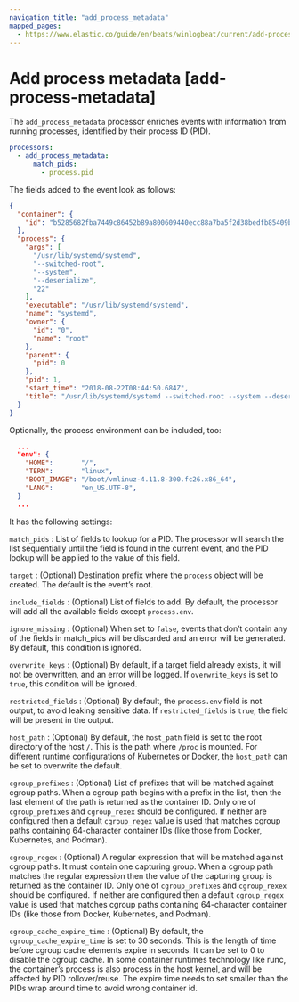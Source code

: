 ```yaml
---
navigation_title: "add_process_metadata"
mapped_pages:
  - https://www.elastic.co/guide/en/beats/winlogbeat/current/add-process-metadata.html
---
```


# Add process metadata [add-process-metadata]


The `add_process_metadata` processor enriches events with information from running processes, identified by their process ID (PID).

```yaml
processors:
  - add_process_metadata:
      match_pids:
        - process.pid
```

The fields added to the event look as follows:

```json
{
  "container": {
    "id": "b5285682fba7449c86452b89a800609440ecc88a7ba5f2d38bedfb85409b30b1"
  },
  "process": {
    "args": [
      "/usr/lib/systemd/systemd",
      "--switched-root",
      "--system",
      "--deserialize",
      "22"
    ],
    "executable": "/usr/lib/systemd/systemd",
    "name": "systemd",
    "owner": {
      "id": "0",
      "name": "root"
    },
    "parent": {
      "pid": 0
    },
    "pid": 1,
    "start_time": "2018-08-22T08:44:50.684Z",
    "title": "/usr/lib/systemd/systemd --switched-root --system --deserialize 22"
  }
}
```

Optionally, the process environment can be included, too:

```json
  ...
  "env": {
    "HOME":       "/",
    "TERM":       "linux",
    "BOOT_IMAGE": "/boot/vmlinuz-4.11.8-300.fc26.x86_64",
    "LANG":       "en_US.UTF-8",
  }
  ...
```

It has the following settings:

`match_pids`
:   List of fields to lookup for a PID. The processor will search the list sequentially until the field is found in the current event, and the PID lookup will be applied to the value of this field.

`target`
:   (Optional) Destination prefix where the `process` object will be created. The default is the event’s root.

`include_fields`
:   (Optional) List of fields to add. By default, the processor will add all the available fields except `process.env`.

`ignore_missing`
:   (Optional) When set to `false`, events that don’t contain any of the fields in match_pids will be discarded and an error will be generated. By default, this condition is ignored.

`overwrite_keys`
:   (Optional) By default, if a target field already exists, it will not be overwritten, and an error will be logged. If `overwrite_keys` is set to `true`, this condition will be ignored.

`restricted_fields`
:   (Optional) By default, the `process.env` field is not output, to avoid leaking sensitive data. If `restricted_fields` is `true`, the field will be present in the output.

`host_path`
:   (Optional) By default, the `host_path` field is set to the root directory of the host `/`. This is the path where `/proc` is mounted. For different runtime configurations of Kubernetes or Docker, the `host_path` can be set to overwrite the default.

`cgroup_prefixes`
:   (Optional) List of prefixes that will be matched against cgroup paths. When a cgroup path begins with a prefix in the list, then the last element of the path is returned as the container ID. Only one of `cgroup_prefixes` and `cgroup_rexex` should be configured. If neither are configured then a default `cgroup_regex` value is used that matches cgroup paths containing 64-character container IDs (like those from Docker, Kubernetes, and Podman).

`cgroup_regex`
:   (Optional) A regular expression that will be matched against cgroup paths. It must contain one capturing group. When a cgroup path matches the regular expression then the value of the capturing group is returned as the container ID.  Only one of `cgroup_prefixes` and `cgroup_rexex` should be configured. If neither are configured then a default `cgroup_regex` value is used that matches cgroup paths containing 64-character container IDs (like those from Docker, Kubernetes, and Podman).

`cgroup_cache_expire_time`
:   (Optional) By default, the `cgroup_cache_expire_time` is set to 30 seconds. This is the length of time before cgroup cache elements expire in seconds. It can be set to 0 to disable the cgroup cache. In some container runtimes technology like runc, the container’s process is also process in the host kernel, and will be affected by PID rollover/reuse. The expire time needs to set smaller than the PIDs wrap around time to avoid wrong container id.

